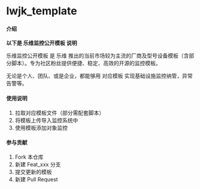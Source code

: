 # lwjk_template

#### 介绍
**以下是 乐维监控公开模板 说明**

乐维监控公开模板 是 乐维 推出的当前市场较为主流的厂商及型号设备模板（含部分脚本）。专为社区粉丝提供便捷、稳定、高效的开源的监控模板。

无论是个人、团队、或是企业，都能够用 对应模板 实现基础设施监控纳管，异常告警等。


#### 使用说明

1.  拉取对应模板文件（部分需配套脚本）
2.  将模板上传导入监控系统中
3.  使用模板添加对象监控

#### 参与贡献

1.  Fork 本仓库
2.  新建 Feat_xxx 分支
3.  提交更新的模板
4.  新建 Pull Request

